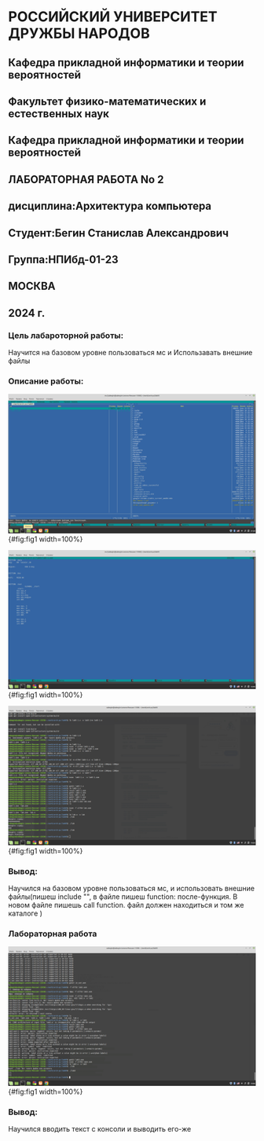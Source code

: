 # РОССИЙСКИЙ УНИВЕРСИТЕТ ДРУЖБЫ НАРОДОВ 
## Кафедра прикладной информатики и теории вероятностей
## Факультет физико-математических и естественных наук
## Кафедра прикладной информатики и теории вероятностей
## ЛАБОРАТОРНАЯ РАБОТА No 2
## дисциплина:Архитектура компьютера
## Студент:Бегин Станислав Александрович
## Группа:НПИбд-01-23
## МОСКВА
## 2024 г.


### Цель лабароторной работы:

Научится на базовом уровне пользоваться мс и Использавать внешние файлы


### Описание работы:

![Cоздал lab5-1.asm](image/51.png){#fig:fig1 width=100%}


![Написал lab5-1.asm](image/52.png){#fig:fig1 width=100%}

![](image/53.png){#fig:fig1 width=100%}

### Вывод:

Научился на базовом уровне пользоваться мс, и использовать внешние файлы(пишеш include "", в файле пишеш function: после-функция. В новом файле пишешь call function. файл должен находиться и том же каталоге )



### Лабораторная работа

![Файл in_out не подошол(у меня 64х процессор, а файл использует 32х), поэтому код нашел в интернете](image/54.png){#fig:fig1 width=100%}

### Вывод:

Научился вводить текст с консоли и выводить его-же

